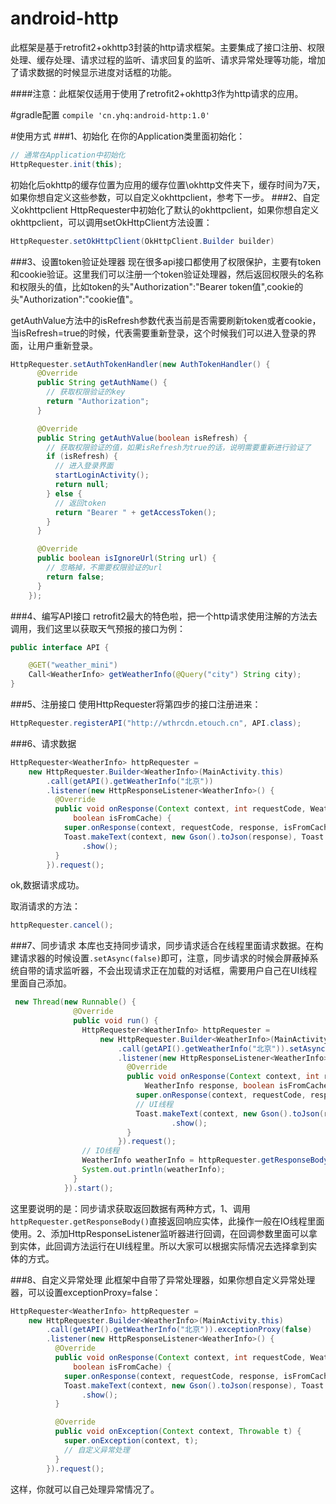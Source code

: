 # android-http

此框架是基于retrofit2+okhttp3封装的http请求框架。主要集成了接口注册、权限处理、缓存处理、请求过程的监听、请求回复的监听、请求异常处理等功能，增加了请求数据的时候显示进度对话框的功能。

####注意：此框架仅适用于使用了retrofit2+okhttp3作为http请求的应用。

#gradle配置
`compile 'cn.yhq:android-http:1.0'`

#使用方式
###1、初始化
在你的Application类里面初始化：
```java
// 通常在Application中初始化
HttpRequester.init(this);
```
初始化后okhttp的缓存位置为应用的缓存位置\okhttp文件夹下，缓存时间为7天，如果你想自定义这些参数，可以自定义okhttpclient，参考下一步。
###2、自定义okhttpclient
HttpRequester中初始化了默认的okhttpclient，如果你想自定义okhttpclient，可以调用setOkHttpClient方法设置：
```java
HttpRequester.setOkHttpClient(OkHttpClient.Builder builder)
```
###3、设置token验证处理器
现在很多api接口都使用了权限保护，主要有token和cookie验证。这里我们可以注册一个token验证处理器，然后返回权限头的名称和权限头的值，比如token的头"Authorization":"Bearer token值",cookie的头"Authorization":"cookie值"。

getAuthValue方法中的isRefresh参数代表当前是否需要刷新token或者cookie，当isRefresh=true的时候，代表需要重新登录，这个时候我们可以进入登录的界面，让用户重新登录。

```java
HttpRequester.setAuthTokenHandler(new AuthTokenHandler() {
      @Override
      public String getAuthName() {
        // 获取权限验证的key
        return "Authorization";
      }

      @Override
      public String getAuthValue(boolean isRefresh) {
        // 获取权限验证的值，如果isRefresh为true的话，说明需要重新进行验证了
        if (isRefresh) {
          // 进入登录界面
          startLoginActivity();
          return null;
        } else {
          // 返回token
          return "Bearer " + getAccessToken();
        }
      }

      @Override
      public boolean isIgnoreUrl(String url) {
        // 忽略掉，不需要权限验证的url
        return false;
      }
    });
```
###4、编写API接口
retrofit2最大的特色啦，把一个http请求使用注解的方法去调用，我们这里以获取天气预报的接口为例：
```java
public interface API {

    @GET("weather_mini")
    Call<WeatherInfo> getWeatherInfo(@Query("city") String city);
}

```
###5、注册接口
使用HttpRequester将第四步的接口注册进来：
```java
HttpRequester.registerAPI("http://wthrcdn.etouch.cn", API.class);
```
###6、请求数据
```java
HttpRequester<WeatherInfo> httpRequester =
    new HttpRequester.Builder<WeatherInfo>(MainActivity.this)
        .call(getAPI().getWeatherInfo("北京"))
        .listener(new HttpResponseListener<WeatherInfo>() {
          @Override
          public void onResponse(Context context, int requestCode, WeatherInfo response,
              boolean isFromCache) {
            super.onResponse(context, requestCode, response, isFromCache);
            Toast.makeText(context, new Gson().toJson(response), Toast.LENGTH_LONG)
                .show();
          }
        }).request();
```
ok,数据请求成功。

取消请求的方法：
```java
httpRequester.cancel();
```

###7、同步请求
本库也支持同步请求，同步请求适合在线程里面请求数据。在构建请求器的时候设置``.setAsync(false)``即可，注意，同步请求的时候会屏蔽掉系统自带的请求监听器，不会出现请求正在加载的对话框，需要用户自己在UI线程里面自己添加。
```java
 new Thread(new Runnable() {
              @Override
              public void run() {
                HttpRequester<WeatherInfo> httpRequester =
                    new HttpRequester.Builder<WeatherInfo>(MainActivity.this)
                        .call(getAPI().getWeatherInfo("北京")).setAsync(false)
                        .listener(new HttpResponseListener<WeatherInfo>() {
                          @Override
                          public void onResponse(Context context, int requestCode,
                              WeatherInfo response, boolean isFromCache) {
                            super.onResponse(context, requestCode, response, isFromCache);
                            // UI线程
                            Toast.makeText(context, new Gson().toJson(response), Toast.LENGTH_LONG)
                                    .show();
                          }
                        }).request();
                // IO线程
                WeatherInfo weatherInfo = httpRequester.getResponseBody();
                System.out.println(weatherInfo);
              }
            }).start();
```

这里要说明的是：同步请求获取返回数据有两种方式，1、调用``httpRequester.getResponseBody()``直接返回响应实体，此操作一般在IO线程里面使用。2、添加HttpResponseListener监听器进行回调，在回调参数里面可以拿到实体，此回调方法运行在UI线程里。所以大家可以根据实际情况去选择拿到实体的方式。

###8、自定义异常处理
此框架中自带了异常处理器，如果你想自定义异常处理器，可以设置exceptionProxy=false：

```java
HttpRequester<WeatherInfo> httpRequester =
    new HttpRequester.Builder<WeatherInfo>(MainActivity.this)
        .call(getAPI().getWeatherInfo("北京")).exceptionProxy(false)
        .listener(new HttpResponseListener<WeatherInfo>() {
          @Override
          public void onResponse(Context context, int requestCode, WeatherInfo response,
              boolean isFromCache) {
            super.onResponse(context, requestCode, response, isFromCache);
            Toast.makeText(context, new Gson().toJson(response), Toast.LENGTH_LONG)
                .show();
          }

          @Override
          public void onException(Context context, Throwable t) {
            super.onException(context, t);
            // 自定义异常处理
          }
        }).request();
```

这样，你就可以自己处理异常情况了。
